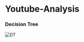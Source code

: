 # Youtube-Analysis

### Decision Tree

![DT](https://user-images.githubusercontent.com/72696677/151330528-f893ee50-b6e6-4a19-88be-2783eb350614.png)

